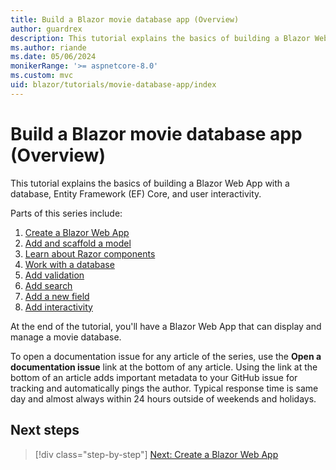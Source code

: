 ```yaml
---
title: Build a Blazor movie database app (Overview)
author: guardrex
description: This tutorial explains the basics of building a Blazor Web App with a database, Entity Framework (EF) Core, and user interactivity.
ms.author: riande
ms.date: 05/06/2024
monikerRange: '>= aspnetcore-8.0'
ms.custom: mvc
uid: blazor/tutorials/movie-database-app/index
---
```

# Build a Blazor movie database app (Overview)

<!-- UPDATE 9.0 Activate after release

[!INCLUDE[](~/includes/not-latest-version.md)]

-->

This tutorial explains the basics of building a Blazor Web App with a database, Entity Framework (EF) Core, and user interactivity.

<!-- REVIEWER NOTE

To harden this series for future changes, I'd like to use "part-X"
UID and file naming. This permits me to make significant changes
to article content and only be concerned with titles, descriptions, 
and heading changes ... no renaming of files and (probably) no need 
for article redirects.

-->

Parts of this series include:

1. [Create a Blazor Web App](xref:blazor/tutorials/movie-database-app/part-1)
1. [Add and scaffold a model](xref:blazor/tutorials/movie-database-app/part-2)
1. [Learn about Razor components](xref:blazor/tutorials/movie-database-app/part-3)
1. [Work with a database](xref:blazor/tutorials/movie-database-app/part-4)
1. [Add validation](xref:blazor/tutorials/movie-database-app/part-5)
1. [Add search](xref:blazor/tutorials/movie-database-app/part-6)
1. [Add a new field](xref:blazor/tutorials/movie-database-app/part-7)
1. [Add interactivity](xref:blazor/tutorials/movie-database-app/part-8)

At the end of the tutorial, you'll have a Blazor Web App that can display and manage a movie database.

To open a documentation issue for any article of the series, use the **Open a documentation issue** link at the bottom of any article. Using the link at the bottom of an article adds important metadata to your GitHub issue for tracking and automatically pings the author. Typical response time is same day and almost always within 24 hours outside of weekends and holidays.

## Next steps

> [!div class="step-by-step"]
> [Next: Create a Blazor Web App](xref:blazor/tutorials/movie-database-app/part-1)
